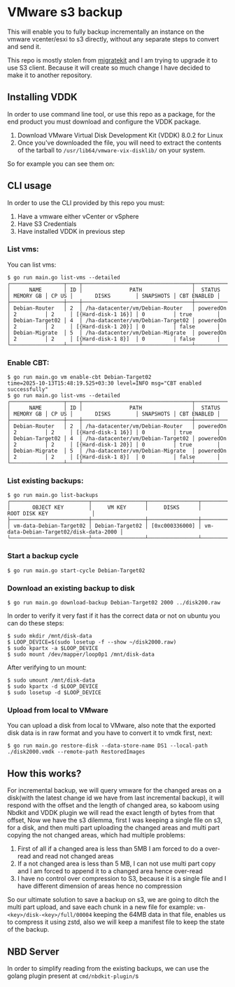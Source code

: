# VMware s3 backup

This will enable you to fully backup incrementally an instance on the vmware vcenter/esxi to s3 directly, without any separate steps to convert and send it.

This repo is mostly stolen from [migratekit](https://github.com/vexxhost/migratekit) and I am trying to upgrade it to use S3 client. Because it will create so much change I have decided to make it to another repository.  

## Installing VDDK

In order to use command line tool, or use this repo as a package, for the end product you must download and configure the VDDK package.

1. Download VMware Virtual Disk Development Kit (VDDK) 8.0.2 for Linux
2. Once you've downloaded the file, you will need to extract the contents of the tarball to `/usr/lib64/vmware-vix-disklib/` on your system.

So for example you can see them on:

## CLI usage

In order to use the CLI provided by this repo you must:
1. Have a vmware either vCenter or vSphere
2. Have S3 Credentials
3. Have installed VDDK in previous step

### List vms:
You can list vms:
```
$ go run main.go list-vms --detailed
┌─────────────────┬────┬───────────────────────────────────┬───────────┬───────────┬───────┬────────────────────┬───────────┬─────────────┐
│      NAME       │ ID │               PATH                │  STATUS   │ MEMORY GB │ CP US │       DISKS        │ SNAPSHOTS │ CBT ENABLED │
├─────────────────┼────┼───────────────────────────────────┼───────────┼───────────┼───────┼────────────────────┼───────────┼─────────────┤
│ Debian-Router   │ 2  │ /ha-datacenter/vm/Debian-Router   │ poweredOn │ 2         │ 2     │ [{Hard-disk-1 16}] │ 0         │ true        │
│ Debian-Target02 │ 4  │ /ha-datacenter/vm/Debian-Target02 │ poweredOn │ 2         │ 2     │ [{Hard-disk-1 20}] │ 0         │ false       │
│ Debian-Migrate  │ 5  │ /ha-datacenter/vm/Debian-Migrate  │ poweredOn │ 2         │ 2     │ [{Hard-disk-1 8}]  │ 0         │ false       │
└─────────────────┴────┴───────────────────────────────────┴───────────┴───────────┴───────┴────────────────────┴───────────┴─────────────┘
```
### Enable CBT:
```
$ go run main.go vm enable-cbt Debian-Target02
time=2025-10-13T15:48:19.525+03:30 level=INFO msg="CBT enabled successfully"
$ go run main.go list-vms --detailed          
┌─────────────────┬────┬───────────────────────────────────┬───────────┬───────────┬───────┬────────────────────┬───────────┬─────────────┐
│      NAME       │ ID │               PATH                │  STATUS   │ MEMORY GB │ CP US │       DISKS        │ SNAPSHOTS │ CBT ENABLED │
├─────────────────┼────┼───────────────────────────────────┼───────────┼───────────┼───────┼────────────────────┼───────────┼─────────────┤
│ Debian-Router   │ 2  │ /ha-datacenter/vm/Debian-Router   │ poweredOn │ 2         │ 2     │ [{Hard-disk-1 16}] │ 0         │ true        │
│ Debian-Target02 │ 4  │ /ha-datacenter/vm/Debian-Target02 │ poweredOn │ 2         │ 2     │ [{Hard-disk-1 20}] │ 0         │ true        │
│ Debian-Migrate  │ 5  │ /ha-datacenter/vm/Debian-Migrate  │ poweredOn │ 2         │ 2     │ [{Hard-disk-1 8}]  │ 0         │ false       │
└─────────────────┴────┴───────────────────────────────────┴───────────┴───────────┴───────┴────────────────────┴───────────┴─────────────┘
```
### List existing backups:
```
$ go run main.go list-backups
┌─────────────────────────┬─────────────────┬────────────────┬────────────────────────────────────────┐
│       OBJECT KEY        │     VM KEY      │     DISKS      │             ROOT DISK KEY              │
├─────────────────────────┼─────────────────┼────────────────┼────────────────────────────────────────┤
│ vm-data-Debian-Target02 │ Debian-Target02 │ [0xc000336000] │ vm-data-Debian-Target02/disk-data-2000 │
└─────────────────────────┴─────────────────┴────────────────┴────────────────────────────────────────┘
```
### Start a backup cycle
```
$ go run main.go start-cycle Debian-Target02
```

### Download an existing backup to disk
```
$ go run main.go download-backup Debian-Target02 2000 ../disk200.raw
```
In order to verify it very fast if it has the correct data or not on ubuntu you can do these steps:
```
$ sudo mkdir /mnt/disk-data
$ LOOP_DEVICE=$(sudo losetup -f --show ~/disk2000.raw)
$ sudo kpartx -a $LOOP_DEVICE
$ sudo mount /dev/mapper/loop0p1 /mnt/disk-data
```
After verifying to un mount:
```
$ sudo umount /mnt/disk-data
$ sudo kpartx -d $LOOP_DEVICE
$ sudo losetup -d $LOOP_DEVICE
```

### Upload from local to VMware
You can upload a disk from local to VMware, also note that the exported disk data is in raw format and you have to convert it to vmdk first, next:
```
$ go run main.go restore-disk --data-store-name DS1 --local-path ./disk2000.vmdk --remote-path RestoredImages
```

## How this works?
For incremental backup, we will query vmware for the changed areas on a disk(with the latest change id we have from last incremental backup), it will respond with the offset and the length of changed area, so kaboom using Nbdkit and VDDK plugin we will read the exact length of bytes from that offset, Now we have the s3 dilemma, first I was keeping a single file on s3, for a disk, and then multi part uploading the changed areas and multi part copying the not changed areas, which had multiple problems:
1. First of all if a changed area is less than 5MB I am forced to do a over-read and read not changed areas
2. If a not changed area is less than 5 MB, I can not use multi part copy and I am forced to append it to a changed area hence over-read
3. I have no control over compression to S3, because it is a single file and I have different dimension of areas hence no compression

So our ultimate solution to save a backup on s3, we are going to ditch the multi part upload, and save each chunk in a new file for example: `vm-<key>/disk-<key>/full/00004` keeping the 64MB data in that file, enables us to compress it using zstd, also we will keep a manifest file to keep the state of the backup.

## NBD Server
In order to simplify reading from the existing backups, we can use the golang plugin present at `cmd/nbdkit-plugin/`s
